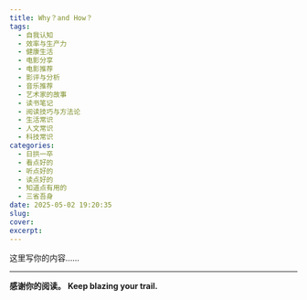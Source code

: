 ```yaml
---
title: Why？and How？
tags:
  - 自我认知
  - 效率与生产力
  - 健康生活
  - 电影分享
  - 电影推荐
  - 影评与分析
  - 音乐推荐
  - 艺术家的故事
  - 读书笔记
  - 阅读技巧与方法论
  - 生活常识
  - 人文常识
  - 科技常识
categories:
  - 日拱一卒
  - 看点好的
  - 听点好的
  - 读点好的
  - 知道点有用的
  - 三省吾身
date: 2025-05-02 19:20:35
slug:
cover:
excerpt:
---
```

<!-- 正文开始 -->

这里写你的内容……

---

**感谢你的阅读。**
**Keep blazing your trail.**